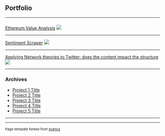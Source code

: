 ## Portfolio

---

### 

[Ethereum Value Analysis](/sample_page)
<img src="images/dummy_thumbnail.jpg?raw=true"/>

---
[Sentiment Scraper](https://github.com/EthelK/Social-Investigator)
<img src="images/dummy_thumbnail.jpg?raw=true"/>

---
[Applying Network theories to Twitter: does the content impact the structure](http://example.com/)
<img src="images/networkDesign?raw=true"/>

---

### Archives

- [Project 1 Title](http://example.com/)
- [Project 2 Title](http://example.com/)
- [Project 3 Title](http://example.com/)
- [Project 4 Title](http://example.com/)
- [Project 5 Title](http://example.com/)

---




---
<p style="font-size:11px">Page template forked from <a href="https://github.com/evanca/quick-portfolio">evanca</a></p>
<!-- Remove above link if you don't want to attibute -->
